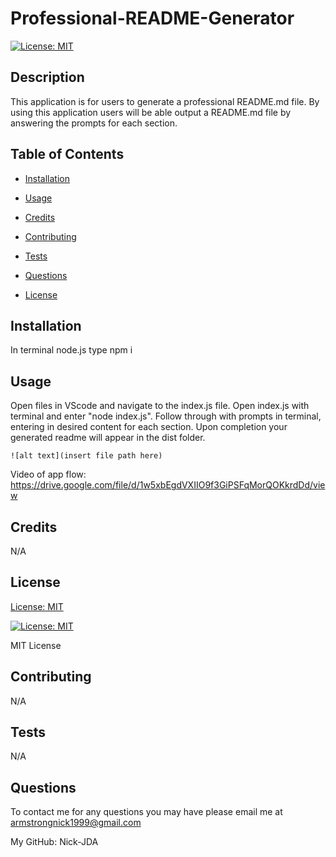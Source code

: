 # Professional-README-Generator


[![License: MIT](https://img.shields.io/badge/License-MIT-yellow.svg)](https://opensource.org/licenses/MIT) 


## Description 


This application is for users to generate a professional README.md file. By using this application users will be able output a README.md file by answering the prompts for each section. 


## Table of Contents 


- [Installation](#installation) 

- [Usage](#usage) 

- [Credits](#credits) 

- [Contributing](#contributing) 

- [Tests](#tests) 

- [Questions](#questions) 

- [License](#license) 



## Installation 


In terminal node.js type npm i 


## Usage 


Open files in VScode and navigate to the index.js file. Open index.js with terminal and enter "node index.js". Follow through with prompts in terminal, entering in desired content for each section. Upon completion your generated readme will appear in the dist folder.  

    
    ![alt text](insert file path here) 

Video of app flow:
https://drive.google.com/file/d/1w5xbEgdVXIIO9f3GiPSFqMorQOKkrdDd/view

## Credits 


N/A 


## License             

[License: MIT](https://choosealicense.com/licenses/mit/)  

[![License: MIT](https://img.shields.io/badge/License-MIT-yellow.svg)](https://opensource.org/licenses/MIT) 

     


MIT License 


## Contributing 


N/A 


## Tests 


N/A 


## Questions 


To contact me for any questions you may have please email me at armstrongnick1999@gmail.com 


My GitHub: Nick-JDA
